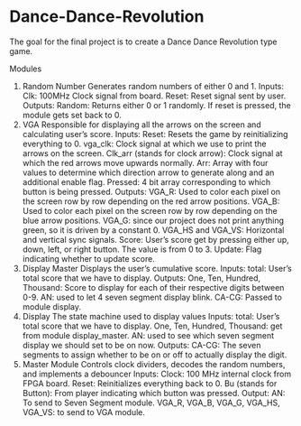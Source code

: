 # Dance-Dance-Revolution

The goal for the final project is to create a Dance Dance Revolution type game.

Modules

1. Random Number
Generates random numbers of either 0 and 1.
Inputs: 
Clk: 100MHz Clock signal from board.
Reset: Reset signal sent by user.
Outputs:
Random: Returns either 0 or 1 randomly. If reset is pressed, the module gets set back to 0. 
2. VGA 
Responsible for displaying all the arrows on the screen and calculating user’s score.
Inputs: 
Reset: Resets the game by reinitializing everything to 0. 
vga_clk: Clock signal at which we use to print the arrows on the screen.
Clk_arr (stands for clock arrow): Clock signal at which the red arrows move upwards normally.
Arr: Array with four values to determine which direction arrow to generate along and an additional enable flag. 
Pressed: 4 bit array corresponding to which button is being pressed. 
Outputs: 
VGA_R: Used to color each pixel on the screen row by row depending on the red arrow positions.
VGA_B: Used to color each pixel on the screen row by row depending on the blue arrow positions.
VGA_G: since our project does not print anything green, so it is driven by a constant 0.
VGA_HS and VGA_VS: Horizontal and vertical sync signals.
Score: User’s score get by pressing either up, down, left, or right button. The value is from 0 to 3. 
Update: Flag indicating whether to update score.
3. Display Master
Displays the user’s cumulative score.
Inputs: 
total: User’s total score that we have to display.
Outputs: 
One, Ten, Hundred, Thousand: Score to display for each of their respective digits between 0-9.
AN: used to let 4 seven segment display blink.
CA-CG: Passed to module display.
4. Display
The state machine used to display values
Inputs: 
total: User’s total score that we have to display.
One, Ten, Hundred, Thousand: get from module display_master.
AN: used to see which seven segment display we should set to be on now.
Outputs: 
CA-CG: The seven segments to assign whether to be on or off to actually display the digit.
5. Master Module
Controls clock dividers, decodes the random numbers, and implements a debouncer
Inputs:
Clock: 100 MHz internal clock from FPGA board.
Reset: Reinitializes everything back to 0.
Bu (stands for Button): From player indicating which button was pressed.
Output:
AN: To send to Seven Segment module.
VGA_R, VGA_B, VGA_G, VGA_HS, VGA_VS: to send to VGA module.
